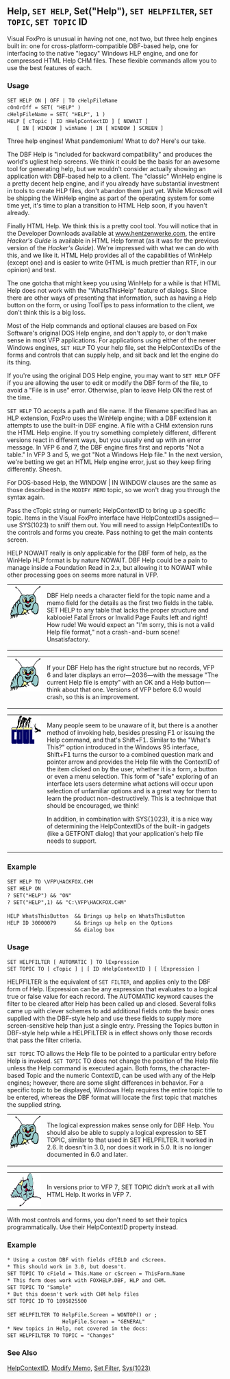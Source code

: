 ## Help, `SET HELP`, Set("Help"), `SET HELPFILTER`, `SET TOPIC`, `SET TOPIC` ID

Visual FoxPro is unusual in having not one, not two, but three help engines built in: one for cross-platform-compatible DBF-based help, one for interfacing to the native "legacy" Windows HLP engine, and one for compressed HTML Help CHM files. These flexible commands allow you to use the best features of each.

### Usage

```foxpro
SET HELP ON | OFF | TO cHelpFileName
cOnOrOff = SET( "HELP" )
cHelpFileName = SET( "HELP", 1 )
HELP [ cTopic | ID nHelpContextID ] [ NOWAIT ]
   [ IN [ WINDOW ] winName | IN [ WINDOW ] SCREEN ]
```

Three help engines! What pandemonium! What to do? Here's our take.

The DBF Help is "included for backward compatibility" and produces the world's ugliest help screens. We think it could be the basis for an awesome tool for generating help, but we wouldn't consider actually showing an application with DBF-based help to a client. The "classic" WinHelp engine is a pretty decent help engine, and if you already have substantial investment in tools to create HLP files, don't abandon them just yet. While Microsoft will be shipping the WinHelp engine as part of the operating system for some time yet, it's time to plan a transition to HTML Help soon, if you haven't already. 

Finally HTML Help. We think this is a pretty cool tool. You will notice that in the Developer Downloads available at <a href="http://www.hentzenwerke.com/" target="_blank">www.hentzenwerke.com</a>, the entire *Hacker's Guide* is available in HTML Help format (as it was for the previous version of the *Hacker's Guide*). We're impressed with what we can do with this, and we like it. HTML Help provides all of the capabilities of WinHelp (except one) and is easier to write (HTML is much prettier than RTF, in our opinion) and test.

The one gotcha that might keep you using WinHelp for a while is that HTML Help does not work with the "WhatsThisHelp" feature of dialogs. Since there are other ways of presenting that information, such as having a Help button on the form, or using ToolTips to pass information to the client, we don't think this is a big loss.

Most of the Help commands and optional clauses are based on Fox Software's original DOS Help engine, and don't apply to, or don't make sense in most VFP applications. For applications using either of the newer Windows engines, `SET HELP` TO your help file, set the HelpContextIDs of the forms and controls that can supply help, and sit back and let the engine do its thing.

If you're using the original DOS Help engine, you may want to `SET HELP` OFF if you are allowing the user to edit or modify the DBF form of the file, to avoid a "File is in use" error. Otherwise, plan to leave Help ON the rest of the time.

`SET HELP` TO accepts a path and file name. If the filename specified has an HLP extension, FoxPro uses the WinHelp engine; with a DBF extension it attempts to use the built-in DBF engine. A file with a CHM extension runs the HTML Help engine. If you try something completely different, different versions react in different ways, but you usually end up with an error message. In VFP 6 and 7, the DBF engine fires first and reports "Not a table." In VFP 3 and 5, we got "Not a Windows Help file." In the next version, we're betting we get an HTML Help engine error, just so they keep firing differently. Sheesh.

For DOS-based Help, the WINDOW \| IN WINDOW clauses are the same as those described in the `MODIFY MEMO` topic, so we won't drag you through the syntax again.

Pass the cTopic string or numeric HelpContextID to bring up a specific topic. Items in the Visual FoxPro interface have HelpContextIDs assigned&mdash;use SYS(1023) to sniff them out. You will need to assign HelpContextIDs to the controls and forms you create. Pass nothing to get the main contents screen.

HELP NOWAIT really is only applicable for the DBF form of help, as the WinHelp HLP format is by nature NOWAIT. DBF Help could be a pain to manage inside a Foundation Read in 2.x, but allowing it to NOWAIT while other processing goes on seems more natural in VFP.

<table>
<tr>
  <td width="17%" valign="top">
<img border="0" width="95" height="78" src="bug.gif">
  </td>
  <td width="83%">
  <p>DBF Help needs a character field for the topic name and a memo field for the details as the first two fields in the table. SET HELP to any table that lacks the proper structure and kablooie! Fatal Errors or Invalid Page Faults left and right! How rude! We would expect an &quot;I'm sorry, this is not a valid Help file format,&quot; not a crash-and-burn scene! Unsatisfactory.</p>
  </td>
 </tr>
</table>

<table>
<tr>
  <td width="17%" valign="top">
<img border="0" width="95" height="78" src="bug.gif">
  </td>
  <td width="83%">
  <p>If your DBF Help has the right structure but no records, VFP 6 and later displays an error&mdash;2036&mdash;with the message &quot;The current Help file is empty&quot; with an OK and a Help button&mdash;think about that one. Versions of VFP before 6.0 would crash, so this is an improvement.</p>
  </td>
 </tr>
</table>

<table>
<tr>
  <td width="17%" valign="top">
<img border="0" width="114" height="67" src="cool.gif">
  </td>
  <td width="83%">
  <p>Many people seem to be unaware of it, but there is a another method of invoking help, besides pressing F1 or issuing the Help command, and that's Shift+F1. Similar to the &quot;What's This?&quot; option introduced in the Windows 95 interface, Shift+F1 turns the cursor to a combined question mark and pointer arrow and provides the Help file with the ContextID of the item clicked on by the user, whether it is a form, a button or even a menu selection. This form of &quot;safe&quot; exploring of an interface lets users determine what actions will occur upon selection of unfamiliar options and is a great way for them to learn the product non-destructively. This is a technique that should be encouraged, we think!</p>
  <p>In addition, in combination with SYS(1023), it is a nice way of determining the HelpContextIDs of the built-in gadgets (like a GETFONT dialog) that your application's help file needs to support.</p>
  </td>
 </tr>
</table>

### Example

```foxpro
SET HELP TO \VFP\HACKFOX.CHM
SET HELP ON
? SET("HELP") && "ON"
? SET("HELP",1) && "C:\VFP\HACKFOX.CHM"

HELP WhatsThisButton  && Brings up help on WhatsThisButton
HELP ID 30000079      && Brings up help on the Options
                      && dialog box
```
### Usage

```foxpro
SET HELPFILTER [ AUTOMATIC ] TO lExpression
SET TOPIC TO [ cTopic ] | [ ID nHelpContextID ] [ lExpression ]
```

HELPFILTER is the equivalent of `SET FILTER`, and applies only to the DBF form of Help. lExpression can be any expression that evaluates to a logical true or false value for each record. The AUTOMATIC keyword causes the filter to be cleared after Help has been called up and closed. Several folks came up with clever schemes to add additional fields onto the basic ones supplied with the DBF-style help and use these fields to supply more screen-sensitive help than just a single entry. Pressing the Topics button in DBF-style help while a HELPFILTER is in effect shows only those records that pass the filter criteria.

`SET TOPIC` TO allows the Help file to be pointed to a particular entry before Help is invoked. `SET TOPIC` TO does not change the position of the Help file unless the Help command is executed again. Both forms, the character-based Topic and the numeric ContextID, can be used with any of the Help engines; however, there are some slight differences in behavior. For a specific topic to be displayed, Windows Help requires the entire topic title to be entered, whereas the DBF format will locate the first topic that matches the supplied string.

<table>
<tr>
  <td width="17%" valign="top">
<img border="0" width="95" height="78" src="bug.gif">
  </td>
  <td width="83%">
  <p>The logical expression makes sense only for DBF Help. You should also be able to supply a logical expression to SET TOPIC, similar to that used in SET HELPFILTER. It worked in 2.6. It doesn't in 3.0, nor does it work in 5.0. It is no longer documented in 6.0 and later.</p>
  </td>
 </tr>
</table>

<table>
<tr>
  <td width="17%" valign="top">
<img border="0" width="95" height="78" src="fixbug1.gif">
  </td>
  <td width="83%">
  <p>In versions prior to VFP 7, SET TOPIC didn't work at all with HTML Help. It works in VFP 7.</p>
  </td>
 </tr>
</table>

With most controls and forms, you don't need to set their topics programmatically. Use their HelpContextID property instead.

### Example

```foxpro
* Using a custom DBF with fields cFIELD and cScreen.
* This should work in 3.0, but doesn't.
SET TOPIC TO cField = This.Name or cScreen = ThisForm.Name
* This form does work with FOXHELP.DBF, HLP and CHM.
SET TOPIC TO "Sample"
* But this doesn't work with CHM help files
SET TOPIC ID TO 1895825500

SET HELPFILTER TO HelpFile.Screen = WONTOP() or ;
                  HelpFile.Screen = "GENERAL"
* New topics in Help, not covered in the docs:
SET HELPFILTER TO TOPIC = "Changes"
```
### See Also

[HelpContextID](s4g600.md), [Modify Memo](s4g060.md), [Set Filter](s4g092.md), [Sys(1023)](s4g639.md)